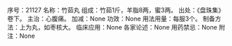 序号：21127
名称：竹茹丸
组成：竹茹1斤，羊脂8两，蜜3两。
出处：《盘珠集》卷下。
主治：心腹痛。
加减：None
功效：None
用法用量：每服3个。
制备方法：上为丸，如枣核大。
临床应用：None
各家论述：None
用药禁忌：None
附注：None
